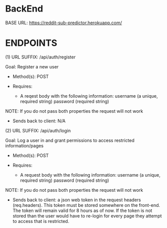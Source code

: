 # BackEnd

BASE URL: https://reddit-sub-predictor.herokuapp.com/

# ENDPOINTS 

(1) URL SUFFIX: /api/auth/register

Goal: Register a new user

- Method(s): POST 

- Requires: 
    - A reqest body with the following information:
        username (a unique, required string)
        password (required string)
    
NOTE: If you do not pass both properties the request will not work

- Sends back to client: N/A

(2) URL SUFFIX: /api/auth/login

Goal: Log a user in and grant permissions to access restricted information/pages

- Method(s): POST

- Requires:
    - A request body with the following information:
        username (a unique, required string)
        password (required string)


NOTE: If you do not pass both properties the request will not work

- Sends back to client: a json web token in the request headers (req.headers). This token must be stored somewhere on the front-end. The token will remain valid for 8 hours as of now. If the token is not stored than the user would have to re-login for every page they attempt to access that is restricted.
